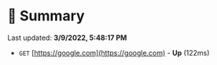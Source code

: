 # 📖 Summary
Last updated: **3/9/2022, 5:48:17 PM**

- `GET` [https://google.com](https://google.com) - **Up** (122ms)
